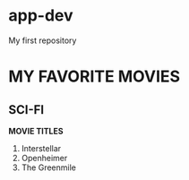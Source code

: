 # app-dev
My first repository
# MY FAVORITE MOVIES
## SCI-FI 


**MOVIE TITLES**
1. Interstellar
2. Openheimer
3. The Greenmile

